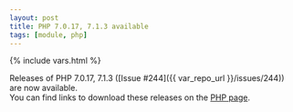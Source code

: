 ```yaml
---
layout: post
title: PHP 7.0.17, 7.1.3 available
tags: [module, php]
---
```

{% include vars.html %}

Releases of PHP 7.0.17, 7.1.3 ([Issue #244]({{ var_repo_url }}/issues/244)) are now available.<br />
You can find links to download these releases on the [PHP page](/bins/php).